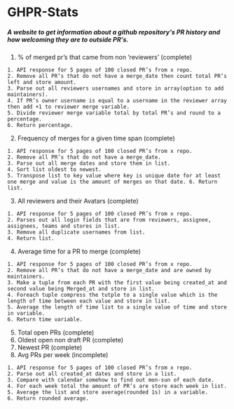# GHPR-Stats
##### A website to get information about a github repository's PR history and how welcoming they are to outside PR's.


1. % of merged pr’s that came from non ‘reviewers’ (complete)
``` 
1. API response for 5 pages of 100 closed PR’s from x repo. 
2. Remove all PR’s that do not have a merge_date then count total PR’s left and store amount. 
3. Parse out all reviewers usernames and store in array(option to add maintainers). 
4. If PR’s owner username is equal to a username in the reviewer array then add +1 to reviewer merge variable. 
5. Divide reviewer merge variable total by total PR’s and round to a percentage. 
6. Return percentage.
```

2. Frequency of merges for a given time span (complete)
``` 
1. API response for 5 pages of 100 closed PR’s from x repo. 
2. Remove all PR’s that do not have a merge_date. 
3. Parse out all merge dates and store them in list. 
4. Sort list oldest to newest. 
5. Transpose list to key value where key is unique date for at least one merge and value is the amount of merges on that date. 6. Return list.
```
3. All reviewers and their Avatars (complete)
``` 
1. API response for 5 pages of 100 closed PR’s from x repo. 
2. Parses out all login fields that are from reviewers, assignee, assignees, teams and stores in list. 
3. Remove all duplicate usernames from list. 
4. Return list.
```
4. Average time for a PR to merge (complete)
``` 
1. API response for 5 pages of 100 closed PR’s from x repo. 
2. Remove all PR’s that do not have a merge_date and are owned by maintainers. 
3. Make a tuple from each PR with the first value being created_at and second value being Merged_at and store in list. 
4. Foreach tuple compress the tutple to a single value which is the length of time between each value and store in list. 
5. Average the length of time list to a single value of time and store in variable. 
6. Return time variable.
```
5. Total open PRs (complete)
6. Oldest open non draft PR (complete)
7. Newest PR (complete)
8. Avg PRs per week (incomplete)
``` 
1. API response for 5 pages of 100 closed PR’s from x repo. 
2. Parse out all created_at dates and store in a list. 
3. Compare with calendar somehow to find out mon-sun of each date. 
4. For each week total the amount of PR’s are store each week in list. 
5. Average the list and store average(rounded 1s) in a variable. 
6. Return rounded average.
```
